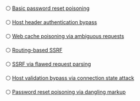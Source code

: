 ⚪ [Basic password reset poisoning](https://portswigger.net/web-security/host-header/exploiting/password-reset-poisoning/lab-host-header-basic-password-reset-poisoning)


⚪ [Host header authentication bypass](https://portswigger.net/web-security/host-header/exploiting/lab-host-header-authentication-bypass)


⚪ [Web cache poisoning via ambiguous requests](https://portswigger.net/web-security/host-header/exploiting/lab-host-header-web-cache-poisoning-via-ambiguous-requests)


⚪ [Routing-based SSRF](https://portswigger.net/web-security/host-header/exploiting/lab-host-header-routing-based-ssrf)


⚪ [SSRF via flawed request parsing](https://portswigger.net/web-security/host-header/exploiting/lab-host-header-ssrf-via-flawed-request-parsing)


⚪ [Host validation bypass via connection state attack](https://portswigger.net/web-security/host-header/exploiting/lab-host-header-host-validation-bypass-via-connection-state-attack)


⚪ [Password reset poisoning via dangling markup](https://portswigger.net/web-security/host-header/exploiting/password-reset-poisoning/lab-host-header-password-reset-poisoning-via-dangling-markup)